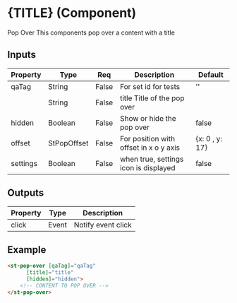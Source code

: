 # {TITLE} (Component)

   Pop Over This components pop over a content with a title

## Inputs

| Property | Type        | Req   | Description                            | Default        |
| -------- | ----------- | ----- | -------------------------------------- | -------------- |
| qaTag    | String      | False | For set id for tests                   | ''             |
|          | String      | False | title Title of the pop over            |                |
| hidden   | Boolean     | False | Show or hide the pop over              | false          |
| offset   | StPopOffset | False | For position with offset in x o y axis | {x: 0 , y: 17} |
| settings | Boolean     | False | when true, settings icon is displayed  | false          |

## Outputs

| Property | Type  | Description        |
| -------- | ----- | ------------------ |
| click    | Event | Notify event click |

## Example


```html
<st-pop-over [qaTag]="qaTag"
      [title]="title"
      [hidden]="hidden">
    <!-- CONTENT TO POP OVER -->
</st-pop-over>
```

